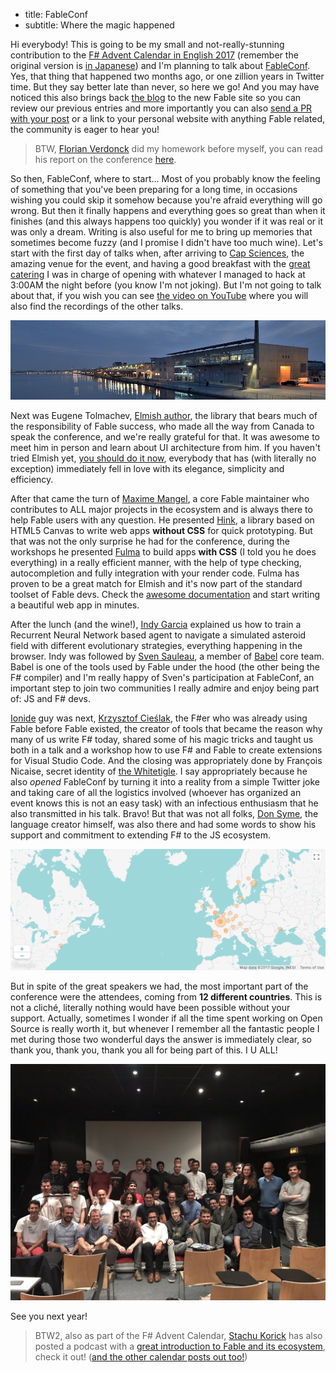 - title: FableConf
- subtitle: Where the magic happened

Hi everybody! This is going to be my small and not-really-stunning contribution to the [F# Advent Calendar in English 2017](https://sergeytihon.com/2017/10/22/f-advent-calendar-in-english-2017/) (remember the original version is [in Japanese](https://qiita.com/advent-calendar/2017/fsharp)) and I'm planning to talk about [FableConf](http://fable.io/fableconf). Yes, that thing that happened two months ago, or one zillion years in Twitter time. But they say better late than never, so here we go! And you may have noticed this also brings back [the blog](http://fable.io/blog/) to the new Fable site so you can review our previous entries and more importantly you can also [send a PR with your post](https://github.com/fable-compiler/fable-compiler.github.io/tree/dev/blog) or a link to your personal website with anything Fable related, the community is eager to hear you!

> BTW, [Florian Verdonck](https://twitter.com/verdonckflorian) did my homework before myself, you can read his report on the conference [here](https://axxes.com/net-2/conference-report-of-fableconf/).

So then, FableConf, where to start... Most of you probably know the feeling of something that you've been preparing for a long time, in occasions wishing you could skip it somehow because you're afraid everything will go wrong. But then it finally happens and everything goes so great than when it finishes (and this always happens too quickly) you wonder if it was real or it was only a dream. Writing is also useful for me to bring up memories that sometimes become fuzzy (and I promise I didn't have too much wine). Let's start with the first day of talks when, after arriving to [Cap Sciences](http://www.cap-sciences.net/), the amazing venue for the event, and having a good breakfast with the [great catering](http://fable.io/fableconf/#food) I was in charge of opening with whatever I managed to hack at 3:00AM the night before (you know I'm not joking). But I'm not going to talk about that, if you wish you can see [the video on YouTube](https://www.youtube.com/watch?v=ssKX7T3lNvw) where you will also find the recordings of the other talks.

![Cap Sciences](/img/capsciences.jpg)

Next was Eugene Tolmachev, [Elmish author](https://fable-elmish.github.io/), the library that bears much of the responsibility of Fable success, who made all the way from Canada to speak the conference, and we're really grateful for that. It was awesome to meet him in person and learn about UI architecture from him. If you haven't tried Elmish yet, [you should do it now](https://fable-elmish.github.io/react/browser.html), everybody that has (with literally no exception) immediately fell in love with its elegance, simplicity and efficiency.

After that came the turn of [Maxime Mangel](https://twitter.com/MangelMaxime), a core Fable maintainer who contributes to ALL major projects in the ecosystem and is always there to help Fable users with any question. He presented [Hink](https://www.youtube.com/watch?v=mU6iuyf7o9g), a library based on HTML5 Canvas to write web apps **without CSS** for quick prototyping. But that was not the only surprise he had for the conference, during the workshops he presented [Fulma](https://mangelmaxime.github.io/Fulma/) to build apps **with CSS** (I told you he does everything) in a really efficient manner, with the help of type checking, autocompletion and fully integration with your render code. Fulma has proven to be a great match for Elmish and it's now part of the standard toolset of Fable devs. Check the [awesome documentation](https://mangelmaxime.github.io/Fulma/) and start writing a beautiful web app in minutes.

After the lunch (and the wine!), [Indy Garcia](https://twitter.com/indy9000) explained us how to train a Recurrent Neural Network based agent to navigate a simulated asteroid field with different evolutionary strategies, everything happening in the browser. Indy was followed by [Sven Sauleau](https://twitter.com/svensauleau), a member of [Babel](https://babeljs.io/) core team. Babel is one of the tools used by Fable under the hood (the other being the F# compiler) and I'm really happy of Sven's participation at FableConf, an important step to join two communities I really admire and enjoy being part of: JS and F# devs.

[Ionide](http://ionide.io/) guy was next, [Krzysztof Cieślak](https://twitter.com/k_cieslak), the F#er who was already using Fable before Fable existed, the creator of tools that became the reason why many of us write F# today, shared some of his magic tricks and taught us both in a talk and a workshop how to use F# and Fable to create extensions for Visual Studio Code. And the closing was appropriately done by François Nicaise, secret identity of [the Whitetigle](https://twitter.com/thewhitetigle). I say appropriately because he also _opened_ FableConf by turning it into a reality from a simple Twitter joke and taking care of all the logistics involved (whoever has organized an event knows this is not an easy task) with an infectious enthusiasm that he also transmitted in his talk. Bravo! But that was not all folks, [Don Syme](https://twitter.com/dsyme), the language creator himself, was also there and had some words to show his support and commitment to extending F# to the JS ecosystem.

![Map](/img/FableConf_Map.png)

But in spite of the great speakers we had, the most important part of the conference were the attendees, coming from **12 different countries**. This is not a cliché, literally nothing would have been possible without your support. Actually, sometimes I wonder if all the time spent working on Open Source is really worth it, but whenever I remember all the fantastic people I met during those two wonderful days the answer is immediately clear, so thank you, thank you, thank you all for being part of this. I <i class="fa fa-heart"></i> U ALL!

![Attendees](/img/FableConf_Community.jpg)

See you next year!

> BTW2, also as part of the F# Advent Calendar, [Stachu Korick](https://twitter.com/StachuDotNet) has also posted a podcast with a [great introduction to Fable and its ecosystem](https://wtfsharp.fireside.fm/wtf-is-fable), check it out! ([and the other calendar posts out too!](https://sergeytihon.com/2017/10/22/f-advent-calendar-in-english-2017/))